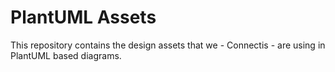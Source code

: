 # PlantUML Assets

This repository contains the design assets that we - Connectis - are using in PlantUML based diagrams.
